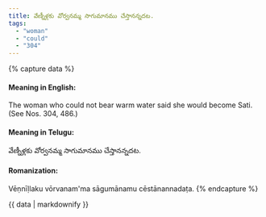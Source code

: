 ```yaml
---
title: వేణ్నీళ్లకు వోర్వనమ్మ సాగుమానము చేస్తానన్నదట.
tags:
  - "woman"
  - "could"
  - "304"
---
```


{% capture data %}
#### Meaning in English:
The woman who could not bear warm water said she would become Sati.
(See Nos. 304, 486.)

#### Meaning in Telugu:
వేణ్నీళ్లకు వోర్వనమ్మ సాగుమానము చేస్తానన్నదట.

#### Romanization:
Vēṇnīḷlaku vōrvanam'ma sāgumānamu cēstānannadaṭa.
{% endcapture %}

{{ data | markdownify }}

